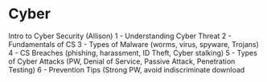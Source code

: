 # Cyber
Intro to Cyber Security (Allison)
1 - Understanding Cyber Threat
2 - Fundamentals of CS
3 - Types of Malware (worms, virus, spyware, Trojans)
4 - CS Breaches (phishing, harassment, ID Theft, Cyber stalking)
5 - Types of Cyber Attacks (PW, Denial of Service, Passive Attack, Penetration Testing)
6 - Prevention Tips (Strong PW, avoid indiscriminate download 
